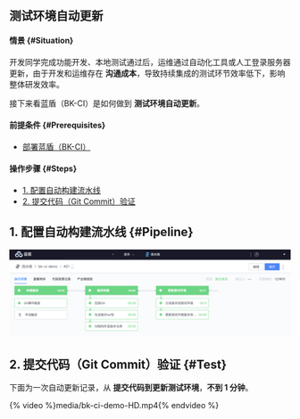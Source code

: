 ## 测试环境自动更新

#### 情景 {#Situation}
开发同学完成功能开发、本地测试通过后，运维通过自动化工具或人工登录服务器更新，由于开发和运维存在 **沟通成本**，导致持续集成的测试环节效率低下，影响整体研发效率。

接下来看蓝盾（BK-CI）是如何做到 **测试环境自动更新**。

#### 前提条件 {#Prerequisites}

- [部署蓝盾（BK-CI）](https://github.com/Tencent/bk-ci)

#### 操作步骤 {#Steps}
- [1. 配置自动构建流水线](#Pipeline)
- [2. 提交代码（Git Commit）验证](#Test)

## 1. 配置自动构建流水线 {#Pipeline}

![bk-ci-demo](media/bk-ci-demo.png)

## 2. 提交代码（Git Commit）验证 {#Test}

下面为一次自动更新记录，从 **提交代码到更新测试环境**，**不到 1 分钟**。

{% video %}media/bk-ci-demo-HD.mp4{% endvideo %}


